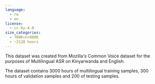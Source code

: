 ```yaml
---
language:
  - rw
  - en
license:
  - cc-by-4.0
size_categories:
  - 700K<n<800K
  - ~3120 hours
---
```


This dataset was created from Mozilla's Common Voice dataset for the purposes of Multilingual ASR on Kinyarwanda and English.

The dataset contains 3000 hours of multilingual training samples, 300 hours of validation samples and 200 of testing samples.
